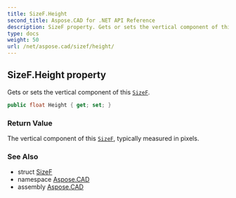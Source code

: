 ```yaml
---
title: SizeF.Height
second_title: Aspose.CAD for .NET API Reference
description: SizeF property. Gets or sets the vertical component of this SizeF
type: docs
weight: 50
url: /net/aspose.cad/sizef/height/
---
```

## SizeF.Height property

Gets or sets the vertical component of this [`SizeF`](../).

```csharp
public float Height { get; set; }
```

### Return Value

The vertical component of this [`SizeF`](../), typically measured in pixels.

### See Also

* struct [SizeF](../)
* namespace [Aspose.CAD](../../sizef/)
* assembly [Aspose.CAD](../../../)


